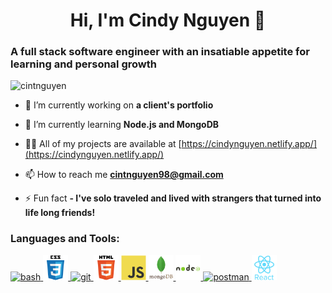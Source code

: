 <h1 align="center">Hi, I'm Cindy Nguyen 👋</h1>
<h3 align="left">A full stack software engineer with an insatiable appetite for learning and personal growth</h3>

<p align="left"> <img src="https://komarev.com/ghpvc/?username=cintnguyen&label=Profile%20views&color=0e75b6&style=flat" alt="cintnguyen" /> </p>

<!-- <p align="left"> <a href="https://github.com/ryo-ma/github-profile-trophy"><img src="https://github-profile-trophy.vercel.app/?username=cintnguyen" alt="cintnguyen" /></a> </p> -->

- 🔭 I’m currently working on **a client's portfolio**

- 🌱 I’m currently learning **Node.js and MongoDB**

<!-- - 👯 I’m looking to collaborate on **-** -->

<!-- - 🤝 I’m looking for help with **-** -->

- 👨‍💻 All of my projects are available at [https://cindynguyen.netlify.app/](https://cindynguyen.netlify.app/)

<!-- - 💬 Ask me about **-** -->

- 📫 How to reach me **cintnguyen98@gmail.com**

<!-- - 📄 Know about my experiences [-](-) -->

- ⚡ Fun fact **- I've solo traveled and lived with strangers that turned into life long friends!**

<h3 align="left">Languages and Tools: </h3>
<p align="left"> <a href="https://www.gnu.org/software/bash/" target="_blank" rel="noreferrer"> <img src="https://www.vectorlogo.zone/logos/gnu_bash/gnu_bash-icon.svg" alt="bash" width="40" height="40"/> </a> <a href="https://www.w3schools.com/css/" target="_blank" rel="noreferrer"> <img src="https://raw.githubusercontent.com/devicons/devicon/master/icons/css3/css3-original-wordmark.svg" alt="css3" width="40" height="40"/> </a> <a href="https://git-scm.com/" target="_blank" rel="noreferrer"> <img src="https://www.vectorlogo.zone/logos/git-scm/git-scm-icon.svg" alt="git" width="40" height="40"/> </a> <a href="https://www.w3.org/html/" target="_blank" rel="noreferrer"> <img src="https://raw.githubusercontent.com/devicons/devicon/master/icons/html5/html5-original-wordmark.svg" alt="html5" width="40" height="40"/> </a> <a href="https://developer.mozilla.org/en-US/docs/Web/JavaScript" target="_blank" rel="noreferrer"> <img src="https://raw.githubusercontent.com/devicons/devicon/master/icons/javascript/javascript-original.svg" alt="javascript" width="40" height="40"/> </a> <a href="https://www.mongodb.com/" target="_blank" rel="noreferrer"> <img src="https://raw.githubusercontent.com/devicons/devicon/master/icons/mongodb/mongodb-original-wordmark.svg" alt="mongodb" width="40" height="40"/> </a> <a href="https://nodejs.org" target="_blank" rel="noreferrer"> <img src="https://raw.githubusercontent.com/devicons/devicon/master/icons/nodejs/nodejs-original-wordmark.svg" alt="nodejs" width="40" height="40"/> </a> <a href="https://postman.com" target="_blank" rel="noreferrer"> <img src="https://www.vectorlogo.zone/logos/getpostman/getpostman-icon.svg" alt="postman" width="40" height="40"/> </a> <a href="https://reactjs.org/" target="_blank" rel="noreferrer"> <img src="https://raw.githubusercontent.com/devicons/devicon/master/icons/react/react-original-wordmark.svg" alt="react" width="40" height="40"/> </a></p>

<!-- <p>&nbsp;<img align="center" src="https://github-readme-stats.vercel.app/api?username=cintnguyen&show_icons=true&locale=en" alt="cintnguyen" /></p> -->

<!-- <p><img align="center" src="https://github-readme-streak-stats.herokuapp.com/?user=cintnguyen&" alt="cintnguyen" /></p> -->


<!--
### Hi there 👋
**cintnguyen/cintnguyen** is a ✨ _special_ ✨ repository because its `README.md` (this file) appears on your GitHub profile.

Here are some ideas to get you started:

- 🔭 I’m currently working on ...
- 🌱 I’m currently learning ...
- 👯 I’m looking to collaborate on ...
- 🤔 I’m looking for help with ...
- 💬 Ask me about ...
- 📫 How to reach me: ...
- 😄 Pronouns: ...
- ⚡ Fun fact: ...
-->
